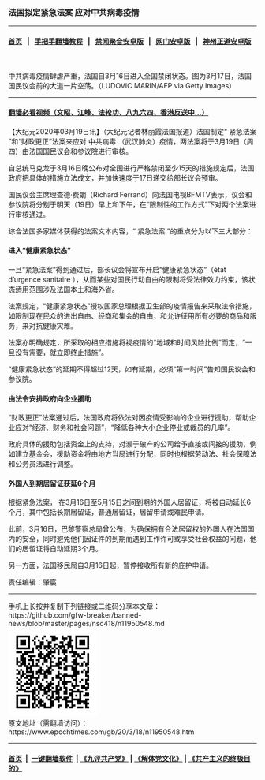 ### 法国拟定紧急法案 应对中共病毒疫情
------------------------

#### [首页](https://github.com/gfw-breaker/banned-news/blob/master/README.md) &nbsp;&nbsp;|&nbsp;&nbsp; [手把手翻墙教程](https://github.com/gfw-breaker/guides/wiki) &nbsp;&nbsp;|&nbsp;&nbsp; [禁闻聚合安卓版](https://github.com/gfw-breaker/bn-android) &nbsp;&nbsp;|&nbsp;&nbsp; [网门安卓版](https://github.com/oGate2/oGate) &nbsp;&nbsp;|&nbsp;&nbsp; [神州正道安卓版](https://github.com/SzzdOgate/update) 



<div><img alt="" class="aligncenter wp-post-image" src="https://i.epochtimes.com/assets/uploads/2020/03/GettyImages-1207431785-600x400.jpg"/>
<div class="red16 caption">
 <p>
  中共病毒疫情肆虐严重，法国自3月16日进入全国禁闭状态。图为3月17日，法国国民议会前的大道一片空荡。（LUDOVIC MARIN/AFP via Getty Images）
 </p>
</div>
</div><hr/>

#### [翻墙必看视频（文昭、江峰、法轮功、八九六四、香港反送中...）](https://github.com/gfw-breaker/banned-news/blob/master/pages/link3.md)

<div><p>
 【大纪元2020年03月19日讯】（大纪元记者林丽霞法国报道）法国制定“
 <ok href="https://www.epochtimes.com/gb/tag/%E7%B4%A7%E6%80%A5%E6%B3%95%E6%A1%88.html">
  紧急法案
 </ok>
 ”和“财政更正”法案来应对
 <ok href="https://www.epochtimes.com/gb/tag/%E4%B8%AD%E5%85%B1%E7%97%85%E6%AF%92.html">
  中共病毒
 </ok>
 （武汉肺炎）疫情，两法案将于3月19日（周四）由法国国民议会和参议院进行审核。
</p>
<p>
 自总统马克龙于3月16日晚公布对全国进行严格禁闭至少15天的措施规定后，法国政府把具体的措施立法成文，并加快速度于17日递交给部长议会预审。
</p>
<p>
 国民议会主席理查德·费朗（Richard Ferrand）向法国电视BFMTV表示，议会和参议院将分别于明天（19日）早上和下午，在“限制性的工作方式”下对两个法案进行审核通过。
</p>
<p>
 综合法国多家媒体获得的法案文本内容，“
 <ok href="https://www.epochtimes.com/gb/tag/%E7%B4%A7%E6%80%A5%E6%B3%95%E6%A1%88.html">
  紧急法案
 </ok>
 ”的重点分为以下三大部分：
</p>
<h4>
 进入“健康紧急状态”
</h4>
<p>
 一旦“紧急法案”得到通过后，部长议会将宣布开启“健康紧急状态”（état d’urgence sanitaire ），从而某些对国民行动自由的限制将受法律效力约束，该状态适用范围涉及法国本土和海外省。
</p>
<p>
 法案规定，“健康紧急状态”授权国家总理根据卫生部的疫情报告来采取法令措施，如限制现在民众的进出自由、经商和集会的自由，和允许征用所有必要的商品和服务，来对抗健康灾难。
</p>
<p>
 法案亦明确规定，所采取的相应措施将视疫情的“地域和时间风险比例”而定，“一旦没有需要，就立即终止措施”。
</p>
<p>
 “健康紧急状态”的延期不得超过12天，如有延期，必须“第一时间”告知国民议会和参议院。
</p>
<h4>
 由法令安排政府向企业援助
</h4>
<p>
 “财政更正”法案通过后，法国政府将依法对因疫情受影响的企业进行援助，帮助企业应对“经济、财务和社会问题”，“降低各种大小企业停业或裁员的几率”。
</p>
<p>
 政府具体的援助包括资金上的支持，对濒于破产的公司给予直接或间接的援助，例如建立基金会，援助资金将由地方当局进行分配，同时也根据劳动法、社会保障法和公务员法进行调整。
</p>
<h4>
 外国人到期居留证获延6个月
</h4>
<p>
 根据紧急法案， 在3月16日至5月15日之间到期的外国人居留证，将被自动延长6个月，其中包括长期居留证，普通居留证，居留申请或难民申请。
</p>
<p>
 此前，3月16日，巴黎警察总局曾公布，为确保拥有合法居留权的外国人在法国国内的安全，同时避免他们因证件的到期而遇到工作许可或享受社会权益的问题，他们的居留证将自动延期3个月。
</p>
<p>
 另一方面，法国移民局自3月16日起，暂停接收所有新的庇护申请。
</p>
<p>
 责任编辑：肇宸
</p>
</div>
<hr/>
手机上长按并复制下列链接或二维码分享本文章：<br/>
https://github.com/gfw-breaker/banned-news/blob/master/pages/nsc418/n11950548.md <br/>
<a href='https://github.com/gfw-breaker/banned-news/blob/master/pages/nsc418/n11950548.md'><img src='https://github.com/gfw-breaker/banned-news/blob/master/pages/nsc418/n11950548.md.png'/></a> <br/>
原文地址（需翻墙访问）：https://www.epochtimes.com/gb/20/3/18/n11950548.htm


------------------------
#### [首页](https://github.com/gfw-breaker/banned-news/blob/master/README.md) &nbsp;|&nbsp; [一键翻墙软件](https://github.com/gfw-breaker/nogfw/blob/master/README.md) &nbsp;| [《九评共产党》](https://github.com/gfw-breaker/9ping.md/blob/master/README.md#九评之一评共产党是什么) | [《解体党文化》](https://github.com/gfw-breaker/jtdwh.md/blob/master/README.md) | [《共产主义的终极目的》](https://github.com/gfw-breaker/gczydzjmd.md/blob/master/README.md)


<img src='http://gfw-breaker.win/banned-news/pages/nsc418/n11950548.md' width='0px' height='0px'/>